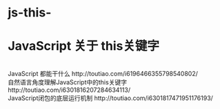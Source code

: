 # js-this-
<h1>JavaScript 关于 this关键字</h1><br>
JavaScript 都能干什么 http://toutiao.com/i6196466355798540802/<br>
自然语言角度理解JavaScript中的this关键字 http://toutiao.com/i6301816207284634113/<br>
JavaScript闭包的底层运行机制 http://toutiao.com/i6301817471951176193/<br>
